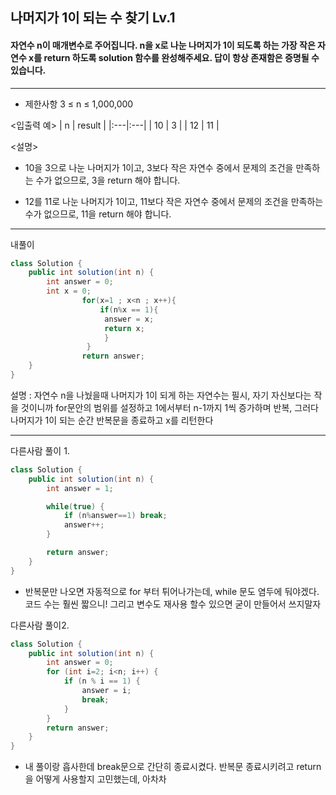 ## 나머지가 1이 되는 수 찾기 Lv.1
#### 자연수 n이 매개변수로 주어집니다. n을 x로 나눈 나머지가 1이 되도록 하는 가장 작은 자연수 x를 return 하도록 solution 함수를 완성해주세요. 답이 항상 존재함은 증명될 수 있습니다.

--- 

* 제한사항
3 ≤ n ≤ 1,000,000


<입출력 예> 
| n	| result |
|:---|:---|
| 10 | 3 |
| 12	| 11 |

<설명>
- 10을 3으로 나눈 나머지가 1이고, 3보다 작은 자연수 중에서 문제의 조건을 만족하는 수가 없으므로, 3을 return 해야 합니다.


- 12를 11로 나눈 나머지가 1이고, 11보다 작은 자연수 중에서 문제의 조건을 만족하는 수가 없으므로, 11을 return 해야 합니다.

---
내풀이

```java
class Solution {
    public int solution(int n) {
        int answer = 0;
        int x = 0;
                for(x=1 ; x<n ; x++){
                    if(n%x == 1){
                     answer = x;
                     return x;
                     }                  
                 }
                return answer;       
    }
}
``` 
설명 : 자연수 n을 나눴을때 나머지가 1이 되게 하는 자연수는 필시, 자기 자신보다는 작을 것이니까 for문안의 범위를 설정하고
1에서부터 n-1까지 1씩 증가하며 반복, 그러다 나머지가 1이 되는 순간 반복문을 종료하고 x를  리턴한다

---
다른사람 풀이 1.

```java
class Solution {
    public int solution(int n) {
        int answer = 1;

        while(true) {
            if (n%answer==1) break;
            answer++;
        }

        return answer;
    }
}
```
- 반복문만 나오면 자동적으로 for 부터 튀어나가는데, while 문도 염두에 둬야겠다. 코드 수는 훨씬 짧으니! 
  그리고 변수도 재사용 할수 있으면 굳이 만들어서 쓰지말자

다른사람 풀이2.
```java
class Solution {
    public int solution(int n) {
        int answer = 0;
        for (int i=2; i<n; i++) {
            if (n % i == 1) {
                answer = i;
                break;
            } 
        }
        return answer;
    }
}
```
- 내 풀이랑 흡사한데 break문으로 간단히 종료시켰다. 반복문 종료시키려고 return을 어떻게 사용할지 고민했는데, 아차차

